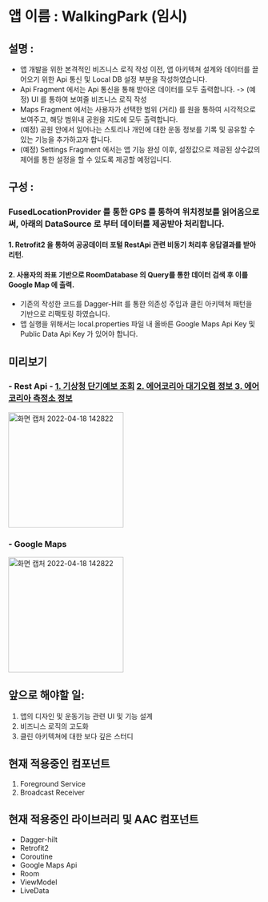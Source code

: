# 앱 이름 : WalkingPark (임시) 


## 설명 : 
- 앱 개발을 위한 본격적인 비즈니스 로직 작성 이전, 앱 아키텍쳐 설계와 데이터를 끌어오기 위한 Api 통신 및 Local DB 설정 부분을 작성하였습니다.
- Api Fragment 에서는 Api 통신을 통해 받아온 데이터를 모두 출력합니다. -> (예정) UI 를 통하여 보여줄 비즈니스 로직 작성
- Maps Fragment 에서는 사용자가 선택한 범위 (거리) 를 원을 통하여 시각적으로 보여주고, 해당 범위내 공원을 지도에 모두 출력합니다.
- (예정) 공원 안에서 일어나는 스토리나 개인에 대한 운동 정보를 기록 및 공유할 수 있는 기능을 추가하고자 합니다.     
- (예정) Settings Fragment 에서는 앱 기능 완성 이후, 설정값으로 제공된 상수값의 제어를 통한 설정을 할 수 있도록 제공할 예정입니디. 

## 구성 :
### FusedLocationProvider 를 통한 GPS 를 통하여 위치정보를 읽어옴으로써, 아래의 DataSource 로 부터 데이터를 제공받아 처리합니다.  
#### 1. Retrofit2 을 통하여 공공데이터 포털 RestApi 관련 비동기 처리후 응답결과를 받아 리턴.
#### 2. 사용자의 좌표 기반으로 RoomDatabase 의 Query를 통한 데이터 검색 후 이를 Google Map 에 출력. 
- 기존의 작성한 코드를 Dagger-Hilt 를 통한 의존성 주입과 클린 아키텍쳐 패턴을 기반으로 리팩토링 하였습니다.
- 앱 실행을 위해서는 local.properties 파일 내 올바른 Google Maps Api Key 및 Public Data Api Key 가 있어야 합니다. 
    
## 미리보기
### - Rest Api - <a href="https://www.data.go.kr/tcs/dss/selectApiDataDetailView.do?publicDataPk=15084084"> 1. 기상청 단기예보 조회<a> <a href="https://www.data.go.kr/tcs/dss/selectApiDataDetailView.do?publicDataPk=15073861"> 2. 에어코리아 대기오렴 정보<a><a href="https://www.data.go.kr/tcs/dss/selectApiDataDetailView.do?publicDataPk=15073877"> 3. 에어코리아 측정소 정보<a>
<img width="230" alt="화면 캡처 2022-04-18 142822" src="https://user-images.githubusercontent.com/60813834/163760073-020b2293-cc9c-4cb6-bff5-1e7499ba776a.png">

### - Google Maps
<img width="230" alt="화면 캡처 2022-04-18 142822" src="https://user-images.githubusercontent.com/60813834/163760648-acfe9591-4014-4463-89b3-62a6577d4d56.gif">

    
## 앞으로 해야할 일: 
1. 앱의 디자인 및 운동기능 관련 UI 및 기능 설계
2. 비즈니스 로직의 고도화
3. 클린 아키텍쳐에 대한 보다 깊은 스터디

## 현재 적용중인 컴포넌트
1. Foreground Service 
2. Broadcast Receiver

## 현재 적용중인 라이브러리 및 AAC 컴포넌트
- Dagger-hilt
- Retrofit2
- Coroutine
- Google Maps Api
- Room
- ViewModel
- LiveData
